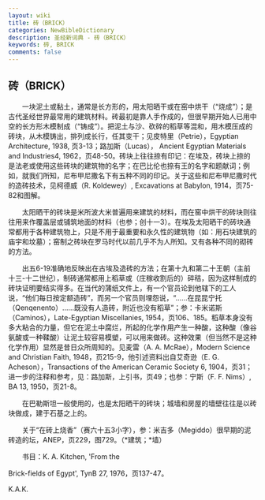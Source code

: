 ```yaml
---
layout: wiki
title: 砖（BRICK）
categories: NewBibleDictionary
description: 圣经新词典 - 砖（BRICK）
keywords: 砖, BRICK
comments: false
---
```


## 砖（BRICK）

　　一块泥土或黏土，通常是长方形的，用太阳晒干或在窑中烘干（“烧成”）；是古代圣经世界最常用的建筑材料。砖最初是靠人手作成的，但很早期开始人已用中空的长方形木模制成（“铸成”）。把泥土与沙、砍碎的稻草等混和，用木模压成的砖块，从木模铸出，排列成长行，任其变干；见皮特里（Petrie），Egyptian Architecture, 1938, 页3-13；路加斯（Lucas）， Ancient Egyptian Materials and Industries4, 1962，页48-50。砖块上往往捺有印记：在埃及，砖块上捺的是法老或使用这些砖块的建筑物的名字；在巴比伦也捺有王的名字和题献词；例如，就我们所知，尼布甲尼撒名下有五种不同的印记。关于这些和尼布甲尼撒时代的造砖技术，见柯德威（R. Koldewey）, Excavations at Babylon, 1914，页75-82和图解。

　　太阳晒干的砖块是米所波大米普遍用来建筑的材料，而在窑中烘干的砖块则往往用来作覆盖层或铺筑地面的材料（也参；创十一3）。在埃及太阳晒干的砖块通常都用于各种建筑物上，只是不用于最重要和永久性的建筑物（如：用石块建筑的庙宇和坟墓）；窑制之砖块在罗马时代以前几乎不为人所知。又有各种不同的砌砖的方法。

　　出五6-19准确地反映出在古埃及造砖的方法；在第十九和第二十王朝（主前十三-十二世纪），制砖通常都用上稻草或（庄稼收割后的）碎秸，因为这样制成的砖块证明要结实得多。在当代的蒲纸文件上，有一个官员论到他辖下的工人说，“他们每日按定额造砖”，而另一个官员则埋怨说，“……在昆昆宁托（Qenqenento）……既没有人造砖，附近也没有稻草”；参：卡米诺斯（Caminos），Late-Egyptian Miscellanies, 1954，页106、185。稻草本身没有多大粘合的力量，但它在泥土中腐烂，所起的化学作用产生一种酸，这种酸（像谷氨酸或一种鞣酸）让泥土较容易模塑，可以用来做砖。这种效果（但当然不是这种化学作用）显然是昔日众所周知的。见麦雷（A. A. McRae），Modern Science and Christian Faith, 1948，页215-9，他引述资料出自艾奇逊（E. G. Acheson），Transactions of the American Ceramic Society 6, 1904，页31；进一步的注释和参考，见：路加斯，上引书，页49；也参：宁斯（F. F. Nims）, BA 13, 1950，页21-8。

　　在巴勒斯坦一般使用的，也是太阳晒干的砖块；城墙和房屋的墙壁往往是以砖块做成，建于石基之上的。

　　关于“在砖上烧香”（赛六十五3小字），参：米吉多（Megiddo）很早期的泥砖造的坛，ANEP，页229，图729。（*建筑；*墙）

　　书目：K. A. Kitchen, 'From the

Brick-fields of Egypt', TynB 27, 1976，页137-47。

K.A.K.






